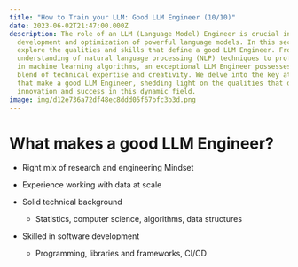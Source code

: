 ```yaml
---
title: "How to Train your LLM: Good LLM Engineer (10/10)"
date: 2023-06-02T21:47:00.000Z
description: The role of an LLM (Language Model) Engineer is crucial in the
  development and optimization of powerful language models. In this section, we
  explore the qualities and skills that define a good LLM Engineer. From a deep
  understanding of natural language processing (NLP) techniques to proficiency
  in machine learning algorithms, an exceptional LLM Engineer possesses a unique
  blend of technical expertise and creativity. We delve into the key attributes
  that make a good LLM Engineer, shedding light on the qualities that drive
  innovation and success in this dynamic field.
image: img/d12e736a72df48ec8ddd05f67bfc3b3d.png
---
```

# W﻿hat makes a good LLM Engineer?

* Right mix of research and engineering Mindset
* E﻿xperience working with data at scale
* S﻿olid technical background

  * S﻿tatistics, computer science, algorithms, data structures
* Skilled in software development

  * P﻿rogramming, libraries and frameworks, CI/CD